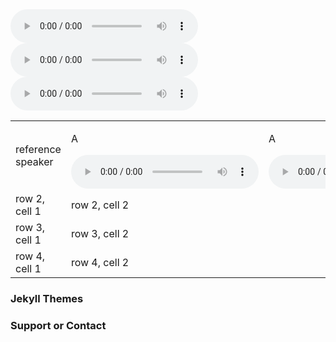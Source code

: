 <audio src="test/LJ005-0090.wav"  controls="controls" loop="loop" preload="auto" >
</audio>
<audio src="test/LJ005-0090.wav" controls></audio>
<audio src="/test/LJ005-0090.wav"  controls="controls" loop="loop" preload="auto" >
</audio>

<table border="0" width="300">
<tr>
<td>reference speaker</td>
<td><p>A</p><audio src="test/LJ005-0090.wav" controls></audio></td>
<td><p>A</p><audio src="test/LJ005-0090.wav" controls></audio></td>
<td><p>A</p><audio src="test/LJ005-0090.wav" controls></audio></td>
</tr>
<tr>
<td>row 2, cell 1</td>
<td>row 2, cell 2</td>
</tr>
 <tr>
<td>row 3, cell 1</td>
<td>row 3, cell 2</td>
</tr>
<tr>
<td>row 4, cell 1</td>
<td>row 4, cell 2</td>
</tr>
</table>

### Jekyll Themes

### Support or Contact

